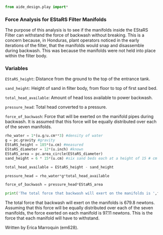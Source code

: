 ```python
from aide_design.play import*
```

### Force Analysis for EStaRS Filter Manifolds
The purpose of this analysis is to see if the manifolds inside the EStaRS Filter can withstand the force of backwash without breaking. This is a concern because, in Honduras, plant operators noticed in the early iterations of the filter, that the manifolds would snap and disassemble during backwash. This was because the manifolds were not held into place within the filter body.

### Variables

`EStaRS_height`: Distance from the ground to the top of the entrance tank.

`sand_height`: Height of sand in filter body, from floor to top of first sand bed.

`total_head_available`: Amount of head loss available to power backwash.

`pressure_head`: Total head converted to a pressure.

`force_of_backwash`: Force that will be exerted on the manifold pipes during backwash. It is assumed that this force will be equally distributed over each of the seven manifolds.

```python
rho_water = 1*(u.g/u.cm**3) #density of water
g = pc.gravity #gravity
EStaRS_height = 185*(u.cm) #measured
EStaRS_diameter = 12*(u.inch) #known
EStaRS_area = pc.area_circle(EStaRS_diameter)
sand_height = 6 * 15*(u.cm) #six sand beds each at a height of 15 # cm

total_head_available = EStaRS_height - sand_height

pressure_head = rho_water*g*total_head_available

force_of_backwash = pressure_head*EStaRS_area

print('The total force that backwash will exert on the manifolds is ',force_of_backwash.to(u.N),'. The force exerted on each manifold is ',(force_of_backwash.to(u.N))/7,'.')
```
The total force that backwash will exert on the manifolds is 679.8 newtons. Assuming that this force will be equally distributed over each of the seven manifolds, the force exerted on each manifold is 97.11 newtons. This is the force that each manifold will have to withstand.

Written by Erica Marroquin (em628).
